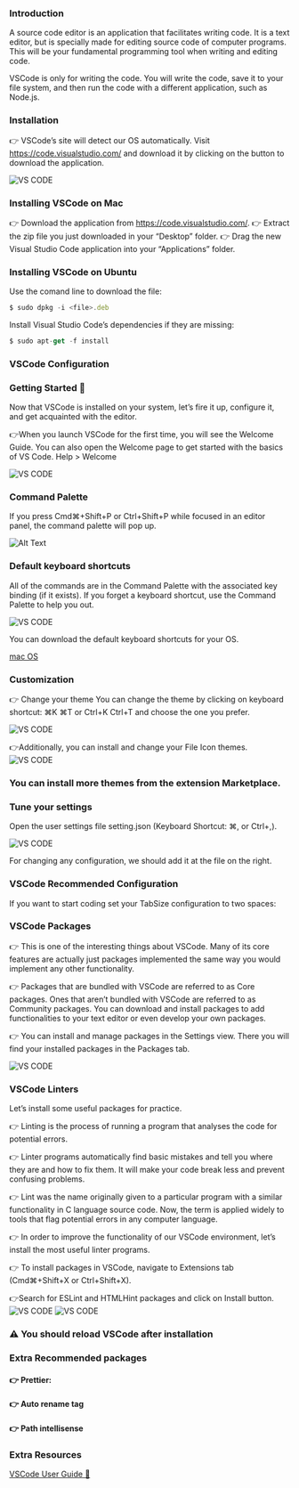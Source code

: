 ### Introduction
A source code editor is an application that facilitates writing code. It is a text editor, but is specially made for editing source code of computer programs. This will be your fundamental programming tool when writing and editing code.

VSCode is only for writing the code. You will write the code, save it to your file system, and then run the code with a different application, such as Node.js.

### Installation
👉 VSCode’s site will detect our OS automatically. Visit https://code.visualstudio.com/ and download it by clicking on the button to download the application.

![VS CODE](vscode.jpg)

### Installing VSCode on Mac
👉 Download the application from https://code.visualstudio.com/.
👉 Extract the zip file you just downloaded in your “Desktop” folder.
👉 Drag the new Visual Studio Code application into your “Applications” folder.
### Installing VSCode on Ubuntu
Use the comand line to download the file:
```js
$ sudo dpkg -i <file>.deb
```
Install Visual Studio Code’s dependencies if they are missing:
```js
$ sudo apt-get -f install
```
### VSCode Configuration
### Getting Started 🤔
Now that VSCode is installed on your system, let’s fire it up, configure it, and get acquainted with the editor.

👉When you launch VSCode for the first time, you will see the Welcome Guide. You can also open the Welcome page to get started with the basics of VS Code. Help > Welcome

![VS CODE](vscode2.jpg)

### Command Palette
If you press Cmd⌘+Shift+P or Ctrl+Shift+P while focused in an editor panel, the command palette will pop up.

![Alt Text](https://user-images.githubusercontent.com/23629340/33935336-dec8c668-dffb-11e7-943e-63ed5e9c8e99.gif)

### Default keyboard shortcuts
All of the commands are in the Command Palette with the associated key binding (if it exists). If you forget a keyboard shortcut, use the Command Palette to help you out.

![VS CODE](vscode4.jpg)

You can download the default keyboard shortcuts for your OS.

[mac OS](https://code.visualstudio.com/shortcuts/keyboard-shortcuts-macos.pdf)

### Customization
👉 Change your theme
You can change the theme by clicking on keyboard shortcut: ⌘K ⌘T or Ctrl+K Ctrl+T and choose the one you prefer.

![VS CODE](vscode5.jpg)

👉Additionally, you can install and change your File Icon themes.
![VS CODE](vscode6.jpg)

### You can install more themes from the extension Marketplace.

### Tune your settings
Open the user settings file setting.json (Keyboard Shortcut: ⌘, or Ctrl+,).

![VS CODE](vscode7.jpg)

For changing any configuration, we should add it at the file on the right.

### VSCode Recommended Configuration

If you want to start coding  set your TabSize configuration to two spaces:

### VSCode Packages
👉 This is one of the interesting things about VSCode. Many of its core features are actually just packages implemented the same way you would implement any other functionality.

👉 Packages that are bundled with VSCode are referred to as Core packages. Ones that aren’t bundled with VSCode are referred to as Community packages. You can download and install packages to add functionalities to your text editor or even develop your own packages.

👉 You can install and manage packages in the Settings view. There you will find your installed packages in the Packages tab.

![VS CODE](vscode8.jpg)

### VSCode Linters
Let’s install some useful packages for practice.

👉 Linting is the process of running a program that analyses the code for potential errors.

👉 Linter programs automatically find basic mistakes and tell you where they are and how to fix them. It will make your code break less and prevent confusing problems.

👉 Lint was the name originally given to a particular program with a similar functionality in C language source code. Now, the term is applied widely to tools that flag potential errors in any computer language.

👉 In order to improve the functionality of our VSCode environment, let’s install the most useful linter programs.

👉 To install packages in VSCode, navigate to Extensions tab (Cmd⌘+Shift+X or Ctrl+Shift+X).

👉Search for ESLint and HTMLHint packages and click on Install button.
![VS CODE](vscode9.jpg)
![VS CODE](vscode10.jpg)

### ⚠️ You should reload VSCode after installation

### Extra Recommended packages
#### 👉 Prettier:
#### 👉 Auto rename tag
#### 👉 Path intellisense

### Extra Resources
[VSCode User Guide 🚀](https://code.visualstudio.com/docs/editor/codebasics)


